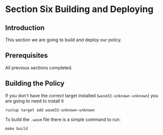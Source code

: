 # Section Six Building and Deploying

## Introduction

This section we are going to build and deploy our policy.

## Prerequisites

All previous sections completed.

## Building the Policy

If you don't have the correct target installed (`wasm32-unknown-unknown`) you are going to need to install it

``` Shell
rustup target add wasm32-unknown-unknown
```

To build the `.wasm` file there is a simple command to run:

``` Shell
make build
```
